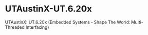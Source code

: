 # UTAustinX-UT.6.20x
UTAustinX: UT.6.20x (Embedded Systems - Shape The World: Multi-Threaded Interfacing)
